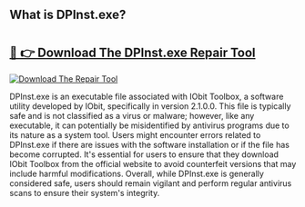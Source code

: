 ## What is DPInst.exe? 

# <h2><a href="https://exedetect.com/download.php?DPInst.exe">🔗 👉 Download The DPInst.exe Repair Tool</a></h2>

[![Download The Repair Tool](https://exedetect.com/download-button.jpg)](https://exedetect.com/download.php?DPInst.exe)

DPInst.exe is an executable file associated with IObit Toolbox, a software utility developed by IObit, specifically in version 2.1.0.0. This file is typically safe and is not classified as a virus or malware; however, like any executable, it can potentially be misidentified by antivirus programs due to its nature as a system tool. Users might encounter errors related to DPInst.exe if there are issues with the software installation or if the file has become corrupted. It's essential for users to ensure that they download IObit Toolbox from the official website to avoid counterfeit versions that may include harmful modifications. Overall, while DPInst.exe is generally considered safe, users should remain vigilant and perform regular antivirus scans to ensure their system's integrity.